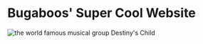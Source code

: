 # Bugaboos' Super Cool Website

![the world famous musical group Destiny's Child](https://images.thebrag.com/td/uploads/2020/06/Destinys-Child-Facebook-768x428.jpg)
